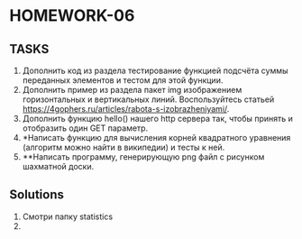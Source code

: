 # HOMEWORK-06

## TASKS

1. Дополнить код из раздела тестирование функцией подсчёта суммы переданных элементов и тестом для этой функции.
2. Дополнить пример из раздела пакет img изображением горизонтальных и вертикальных линий. Воспользуйтесь статьей https://4gophers.ru/articles/rabota-s-izobrazheniyami/.
3. Дополнить функцию hello() нашего http сервера так, чтобы принять и отобразить один GET параметр.
4. \*Написать функцию для вычисления корней квадратного уравнения (алгоритм можно найти в википедии) и тесты к ней.
5. \*\*Написать программу, генерирующую png файл с рисунком шахматной доски.

## Solutions

1. Смотри папку statistics
2. 